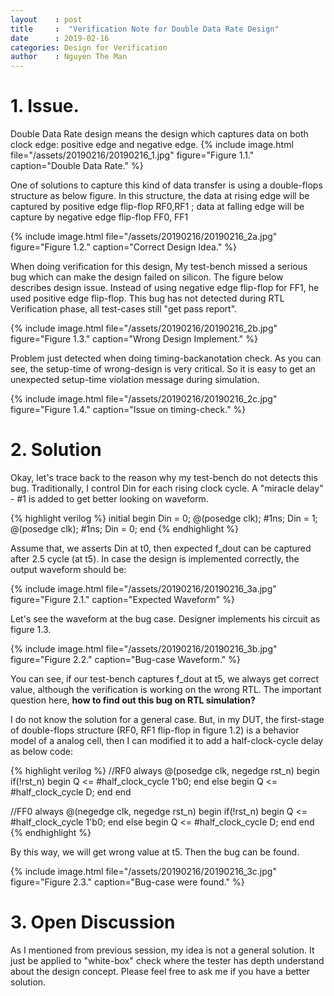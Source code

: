 ```yaml
---
layout    : post
title     :  "Verification Note for Double Data Rate Design"
date      : 2019-02-16
categories: Design for Verification
author    : Nguyen The Man
---
```

# 1. Issue.

Double Data Rate design means the design which captures data on both clock edge: positive edge and negative edge. 
{% include image.html
  file="/assets/20190216/20190216_1.jpg" 
  figure="Figure 1.1."
  caption="Double Data Rate." %}

One of solutions to capture this kind of data transfer is using a double-flops structure as below figure. In this structure, the data at rising edge will be captured by positive edge flip-flop RF0,RF1 ; data at falling edge will be capture by negative edge flip-flop FF0, FF1

{% include image.html
  file="/assets/20190216/20190216_2a.jpg" 
  figure="Figure 1.2."
  caption="Correct Design Idea." %}

When doing verification for this design, My test-bench missed a serious bug which can make the design failed on silicon. The figure below describes design issue. Instead of using negative edge flip-flop for FF1, he used positive edge flip-flop. This bug has not detected during RTL Verification phase, all test-cases still "get pass report". 

{% include image.html
  file="/assets/20190216/20190216_2b.jpg" 
  figure="Figure 1.3."
  caption="Wrong Design Implement." %}

Problem just detected when doing timing-backanotation check. As you can see, the setup-time of wrong-design is very critical. So it is easy to get an unexpected setup-time violation message during simulation.

{% include image.html
  file="/assets/20190216/20190216_2c.jpg" 
  figure="Figure 1.4."
  caption="Issue on timing-check." %}


# 2. Solution
Okay, let's trace back to the reason why my test-bench do not detects this bug. Traditionally, I control Din for each rising clock cycle. A "miracle delay" - #1 is added to get better looking on waveform. 

{% highlight verilog %}
initial begin
  Din = 0;
  @(posedge clk); #1ns;
  Din = 1;
  @(posedge clk); #1ns;
  Din = 0;
end
{% endhighlight %} 

Assume that, we asserts Din at t0, then expected f_dout can be captured after 2.5 cycle (at t5). In case the design is implemented correctly, the output waveform should be: 

{% include image.html
  file="/assets/20190216/20190216_3a.jpg" 
  figure="Figure 2.1."
  caption="Expected Waveform" %}

Let's see the waveform at the bug case. Designer implements his circuit as figure 1.3. 

{% include image.html
  file="/assets/20190216/20190216_3b.jpg" 
  figure="Figure 2.2."
  caption="Bug-case Waveform." %}

You can see, if our test-bench captures f_dout at t5, we always get correct value, although the verification is working on the wrong RTL. The important question here, **how to find out this bug on RTL simulation?**

I do not know the solution for a general case. But, in my DUT, the first-stage of double-flops structure (RF0, RF1 flip-flop in figure 1.2) is a behavior model of a analog cell, then I can modified it to add a half-clock-cycle delay as below code:

{% highlight verilog %}
//RF0
always @(posedge clk, negedge rst_n) begin
  if(!rst_n) begin
    Q <= #half_clock_cycle 1'b0;
  end else begin
    Q <= #half_clock_cycle D;
  end
end

//FF0
always @(negedge clk, negedge rst_n) begin
  if(!rst_n) begin
    Q <= #half_clock_cycle 1'b0;
  end else begin
    Q <= #half_clock_cycle D;
  end
end
{% endhighlight %} 
 
By this way, we will get wrong value at t5. Then the bug can be found.

{% include image.html
  file="/assets/20190216/20190216_3c.jpg" 
  figure="Figure 2.3."
  caption="Bug-case were found." %}
 
# 3. Open Discussion

As I mentioned from previous session, my idea is not a general solution. It just be applied to "white-box" check where the tester has depth understand about the design concept. Please feel free to ask me if you have a better solution.

